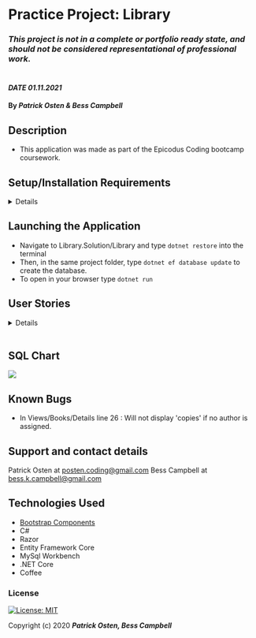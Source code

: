 # Practice Project: Library
### _This project is not in a complete or portfolio ready state, and should not be considered representational of professional work._<br><br>

#### _DATE 01.11.2021_

#### By _**Patrick Osten & Bess Campbell**_

## Description
- This application was made as part of the Epicodus Coding bootcamp coursework.

## Setup/Installation Requirements

<details>

Software Requirements
* An internet browser of your choice; I prefer Chrome
* A code editor; I prefer VSCode
* .NET Core
* MySQL Workbench

Open by Downloading or Cloning
* Navigate to <>
* Download this repository to your computer by clicking the green Code button and 'Download Zip'
* Or clone the repository with `git clone `

AppSettings
* This project requires an AppSettings file. Create your `appsettings.json` file in the main `Library` directory. 
* Format your `appsettings.json` file as follows including your unique password that was created at MySqlWorkbench installation:
```
{
  "ConnectionStrings":{
      "DefaultConnection": "Server=localhost;Port=3306;database=library;uid=root;pwd=<YourPassword>;"
  }
}
```
* Update the Server, Port, and User ID as needed.

</details>

## Launching the Application
* Navigate to Library.Solution/Library and type `dotnet restore` into the terminal
* Then, in the same project folder, type `dotnet ef database update` to create the database. 
* To open in your browser type `dotnet run` 

## User Stories
<details>

| User Stories                                                                                                                                                                                                                                                               |   |
|----------------------------------------------------------------------------------------------------------------------------------------------------------------------------------------------------------------------------------------------------------------------------|---|
| As a librarian, I want to create, read, update, delete, and list books in the catalog, so that we can keep track of our inventory.                                                                                                                                            |   |
| As a librarian, I want to search for a book by author or title, so that I can find a book when there are a lot of books in the library. |   |
| As a librarian, I want to enter multiple authors for a book, so that I can include accurate information in my catalog. (Hint: make an authors table and a books table with a many-to-many relationship.)                                                                                                             |   |
| As a patron, I want to check a book out, so that I can take it home with me.                                                                                          |   |
| As a patron, I want to know how many copies of a book are on the shelf, so that I can see if any are available. (Hint: make a copies table; a book should have many copies.)                      |   |
| As a patron, I want to see a history of all the books I checked out, so that I can look up the name of that awesome sci-fi novel I read three years ago. (Hint: make a checkouts table that is a join table between patrons and copies.)                                                              |   | As a patron, I want to know when a book I checked out is due, so that I know when to return it. |   |  As a librarian, I want to see a list of overdue books, so that I can call up the patron who checked them out and tell them to bring them back - OR ELSE!
</details>
<br>



## SQL Chart

<img src ="ReadMeAssets/sql_Library.png" alt-text="the sql chart for the database">

## Known Bugs

* In Views/Books/Details line 26 : Will not display 'copies' if no author is assigned. 

## Support and contact details

Patrick Osten at <posten.coding@gmail.com> 
Bess Campbell at <bess.k.campbell@gmail.com>


## Technologies Used

* [Bootstrap Components](https://getbootstrap.com/docs/3.3/components/)
* C#
* Razor
* Entity Framework Core
* MySql Workbench
* .NET Core
* Coffee

### License

[![License: MIT](https://img.shields.io/badge/License-MIT-yellow.svg)](https://opensource.org/licenses/MIT)

Copyright (c) 2020 **_Patrick Osten, Bess Campbell_**
